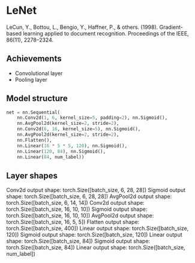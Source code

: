 # LeNet
LeCun, Y., Bottou, L., Bengio, Y., Haffner, P., & others. (1998). Gradient-based learning applied to document recognition. Proceedings of the IEEE, 86(11), 2278–2324.

## Achievements
- Convolutional layer
- Pooling layer

## Model structure

```python
net = nn.Sequential(
    nn.Conv2d(1, 6, kernel_size=5, padding=2), nn.Sigmoid(),
    nn.AvgPool2d(kernel_size=2, stride=2),
    nn.Conv2d(6, 16, kernel_size=5), nn.Sigmoid(),
    nn.AvgPool2d(kernel_size=2, stride=2),
    nn.Flatten(),
    nn.Linear(16 * 5 * 5, 120), nn.Sigmoid(),
    nn.Linear(120, 84), nn.Sigmoid(),
    nn.Linear(84, num_label))
```
## Layer shapes
Conv2d output shape:         torch.Size([batch_size, 6, 28, 28])
Sigmoid output shape:        torch.Size([batch_size, 6, 28, 28])
AvgPool2d output shape:      torch.Size([batch_size, 6, 14, 14])
Conv2d output shape:         torch.Size([batch_size, 16, 10, 10])
Sigmoid output shape:        torch.Size([batch_size, 16, 10, 10])
AvgPool2d output shape:      torch.Size([batch_size, 16, 5, 5])
Flatten output shape:        torch.Size([batch_size, 400])
Linear output shape:         torch.Size([batch_size, 120])
Sigmoid output shape:        torch.Size([batch_size, 120])
Linear output shape:         torch.Size([batch_size, 84])
Sigmoid output shape:        torch.Size([batch_size, 84])
Linear output shape:         torch.Size([batch_size, num_label])
